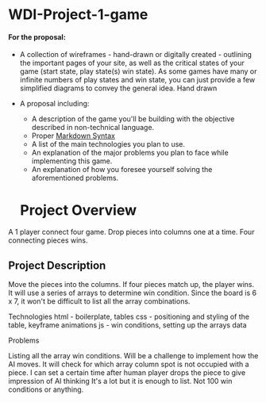 # WDI-Project-1-game

#### For the proposal:
- A collection of wireframes - hand-drawn or digitally created - outlining the important pages of your site, as well as the critical states of your game (start state, play state(s) win state). As some games have many or infinite numbers of play states and win state, you can just provide a few simplified diagrams to convey the general idea.
Hand drawn
- A proposal including:
	- A description of the game you'll be building with the objective described in non-technical language.
	- Proper [Markdown Syntax](https://github.com/adam-p/markdown-here/wiki/Markdown-Cheatsheet)
   - A list of the main technologies you plan to use.
	- An explanation of the major problems you plan to face while implementing this game.
	- An explanation of how you foresee yourself solving the aforementioned problems.
  
  # Project Overview
A 1 player connect four game. Drop pieces into columns one at a time. Four connecting pieces wins.

## Project Description

Move the pieces into the columns. If four pieces match up, the player wins. It will use a series of arrays to determine win condition. Since the board is 6 x 7, it won't be difficult to list all the array combinations. 

Technologies
html - boilerplate, tables
css - positioning and styling of the table, keyframe animations
js - win conditions, setting up the arrays data

Problems

Listing all the array win conditions. Will be a challenge to implement how the AI moves. It will check for which array column spot is not occupied with a piece. I can set a certain time after human player drops the piece to give impression of AI thinking
It's a lot but it is enough to list. Not 100 win conditions or anything.
